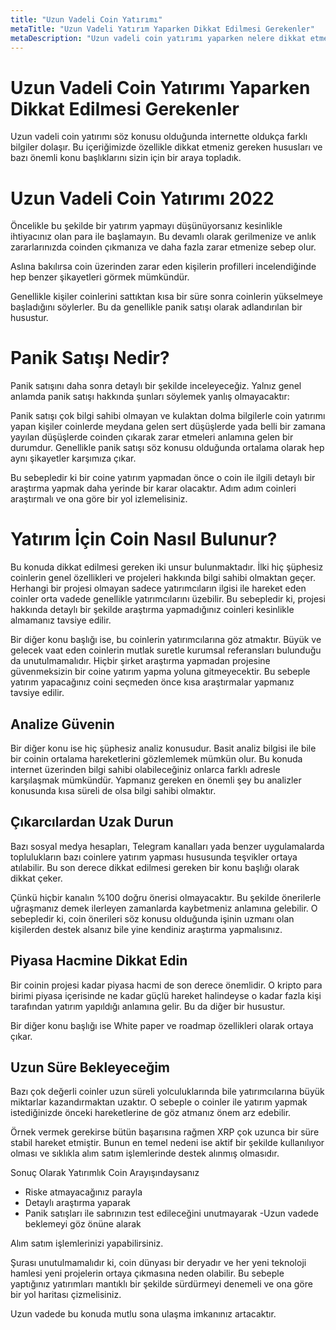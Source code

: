 ```yaml
---
title: "Uzun Vadeli Coin Yatırımı"
metaTitle: "Uzun Vadeli Yatırım Yaparken Dikkat Edilmesi Gerekenler"
metaDescription: "Uzun vadeli coin yatırımı yaparken nelere dikkat etmek gerekmektedir?"
---
```

# Uzun Vadeli Coin Yatırımı Yaparken Dikkat Edilmesi Gerekenler

Uzun vadeli coin yatırımı söz konusu olduğunda internette oldukça farklı bilgiler dolaşır. Bu içeriğimizde özellikle dikkat etmeniz gereken hususları ve bazı önemli konu başlıklarını sizin için bir araya topladık. 

# Uzun Vadeli Coin Yatırımı 2022

Öncelikle bu şekilde bir yatırım yapmayı düşünüyorsanız kesinlikle ihtiyacınız olan para ile başlamayın. Bu devamlı olarak gerilmenize ve anlık zararlarınızda coinden çıkmanıza ve daha fazla zarar etmenize sebep olur. 

Aslına bakılırsa coin üzerinden zarar eden kişilerin profilleri incelendiğinde hep benzer şikayetleri görmek mümkündür.

Genellikle kişiler coinlerini sattıktan kısa bir süre sonra coinlerin yükselmeye başladığını söylerler. Bu da genellikle panik satışı olarak adlandırılan bir husustur.

# Panik Satışı Nedir?

Panik satışını daha sonra detaylı bir şekilde inceleyeceğiz. Yalnız genel anlamda panik satışı hakkında şunları söylemek yanlış olmayacaktır:

Panik satışı çok bilgi sahibi olmayan ve kulaktan dolma bilgilerle coin yatırımı yapan kişiler coinlerde meydana gelen sert düşüşlerde yada belli bir zamana yayılan düşüşlerde coinden çıkarak zarar etmeleri anlamına gelen bir durumdur. Genellikle panik satışı söz konusu olduğunda ortalama olarak hep aynı şikayetler karşımıza çıkar. 

Bu sebepledir ki bir coine yatırım yapmadan önce o coin ile ilgili detaylı bir araştırma yapmak daha yerinde bir karar olacaktır. Adım adım coinleri araştırmalı ve ona göre bir yol izlemelisiniz. 

# Yatırım İçin Coin Nasıl Bulunur?

Bu konuda dikkat edilmesi gereken iki unsur bulunmaktadır. İlki hiç şüphesiz coinlerin genel özellikleri ve projeleri hakkında bilgi sahibi olmaktan geçer. Herhangi bir projesi olmayan sadece yatırımcıların ilgisi ile hareket eden coinler orta vadede genellikle yatırımcılarını üzebilir. Bu sebepledir ki, projesi hakkında detaylı bir şekilde araştırma yapmadığınız coinleri kesinlikle almamanız tavsiye edilir. 

Bir diğer konu başlığı ise, bu coinlerin yatırımcılarına göz atmaktır. Büyük ve gelecek vaat eden coinlerin mutlak suretle kurumsal referansları bulunduğu da unutulmamalıdır. Hiçbir şirket araştırma yapmadan projesine güvenmeksizin bir coine yatırım yapma yoluna gitmeyecektir. Bu sebeple yatırım yapacağınız coini seçmeden önce kısa araştırmalar yapmanız tavsiye edilir. 

## Analize Güvenin

Bir diğer konu ise hiç şüphesiz analiz konusudur. Basit analiz bilgisi ile bile bir coinin ortalama hareketlerini gözlemlemek mümkün olur. Bu konuda internet üzerinden bilgi sahibi olabileceğiniz onlarca farklı adresle karşılaşmak mümkündür. Yapmanız gereken en önemli şey bu analizler konusunda kısa süreli de olsa bilgi sahibi olmaktır. 

## Çıkarcılardan Uzak Durun

Bazı sosyal medya hesapları, Telegram kanalları yada benzer uygulamalarda toplulukların bazı coinlere yatırım yapması hususunda teşvikler ortaya atılabilir. Bu son derece dikkat edilmesi gereken bir konu başlığı olarak dikkat çeker. 

Çünkü hiçbir kanalın %100 doğru önerisi olmayacaktır. Bu şekilde önerilerle uğraşmanız demek ilerleyen zamanlarda kaybetmeniz anlamına gelebilir. O sebepledir ki, coin önerileri söz konusu olduğunda işinin uzmanı olan kişilerden destek alsanız bile yine kendiniz araştırma yapmalısınız. 

## Piyasa Hacmine Dikkat Edin

Bir coinin projesi kadar piyasa hacmi de son derece önemlidir. O kripto para birimi piyasa içerisinde ne kadar güçlü hareket halindeyse o kadar fazla kişi tarafından yatırım yapıldığı anlamına gelir. Bu da diğer bir husustur. 

Bir diğer konu başlığı ise White paper ve roadmap özellikleri olarak ortaya çıkar. 

## Uzun Süre Bekleyeceğim

Bazı çok değerli coinler uzun süreli yolculuklarında bile yatırımcılarına büyük miktarlar kazandırmaktan uzaktır. O sebeple o coinler ile yatırım yapmak istediğinizde önceki hareketlerine de göz atmanız önem arz edebilir. 

Örnek vermek gerekirse bütün başarısına rağmen XRP çok uzunca bir süre stabil hareket etmiştir. Bunun en temel nedeni ise aktif bir şekilde kullanılıyor olması ve sıklıkla alım satım işlemlerinde destek alınmış olmasıdır. 

Sonuç Olarak Yatırımlık Coin Arayışındaysanız

- Riske atmayacağınız parayla
- Detaylı araştırma yaparak
- Panik satışları ile sabrınızın test edileceğini unutmayarak
-Uzun vadede beklemeyi göz önüne alarak

Alım satım işlemlerinizi yapabilirsiniz. 

Şurası unutulmamalıdır ki, coin dünyası bir deryadır ve her yeni teknoloji hamlesi yeni projelerin ortaya çıkmasına neden olabilir. Bu sebeple yaptığınız yatırımları mantıklı bir şekilde sürdürmeyi denemeli ve ona göre bir yol haritası çizmelisiniz. 

Uzun vadede bu konuda mutlu sona ulaşma imkanınız artacaktır. 
